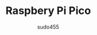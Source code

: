 ---
author: sudo455
title: Raspbery Pi Pico
year: 2021 
image_url: /images/raspberry-pi-pico.jpg
caption: Το Raspberry Pi Pico είναι μια πλακέτα μικροελεγκτή χαμηλού κόστους και υψηλής απόδοσης με ευέλικτες ψηφιακές διεπαφές. Ενσωματώνει το τσιπ μικροελεγκτή RP2040 του Raspberry Pi, με επεξεργαστή διπλού πυρήνα Arm Cortex M0+ που λειτουργεί έως και 133 MHz, ενσωματωμένο 264 KB SRAM και 2 MB ενσωματωμένης μνήμης Flash, καθώς και 26 ακίδες GPIO πολλαπλών λειτουργιών. Για ανάπτυξη λογισμικού, είναι διαθέσιμο είτε το C/C++ SDK του Raspberry Pi είτε το MicroPython. Υπάρχουν επίσης πλήρεις πόροι ανάπτυξης και σεμινάρια που θα σας βοηθήσουν να ξεκινήσετε εύκολα και να τα ενσωματώσετε γρήγορα στα τελικά προϊόντα.
licence_url: ""
licence_text: Angelos Moraitis
categories:
  - Raspberry Pi
  - Raspberry Pi Pico
tags:
  - Raspberry Pi
  - Raspberry Pi Pico
  - C
  - C++
  - MicroPython
  - Micro Controller
---